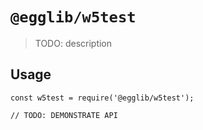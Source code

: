 # `@egglib/w5test`

> TODO: description

## Usage

```
const w5test = require('@egglib/w5test');

// TODO: DEMONSTRATE API
```
